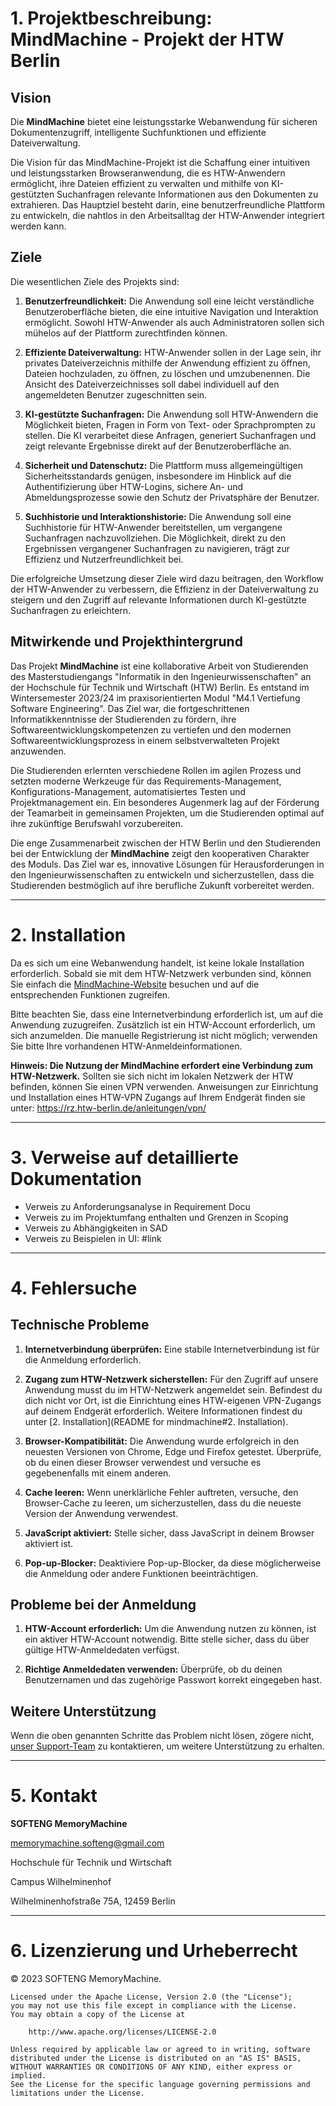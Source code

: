 
# 1. Projektbeschreibung: MindMachine - Projekt der HTW Berlin

## Vision 

Die **MindMachine** bietet eine leistungsstarke Webanwendung für sicheren Dokumentenzugriff, intelligente Suchfunktionen und effiziente Dateiverwaltung. 

Die Vision für das MindMachine-Projekt ist die Schaffung einer intuitiven und leistungsstarken Browseranwendung, die es HTW-Anwendern ermöglicht, ihre Dateien effizient zu verwalten und mithilfe von KI-gestützten Suchanfragen relevante Informationen aus den Dokumenten zu extrahieren. Das Hauptziel besteht darin, eine benutzerfreundliche Plattform zu entwickeln, die nahtlos in den Arbeitsalltag der HTW-Anwender integriert werden kann.

## Ziele

Die wesentlichen Ziele des Projekts sind:

1. **Benutzerfreundlichkeit:** Die Anwendung soll eine leicht verständliche Benutzeroberfläche bieten, die eine intuitive Navigation und Interaktion ermöglicht. Sowohl HTW-Anwender als auch Administratoren sollen sich mühelos auf der Plattform zurechtfinden können.

2. **Effiziente Dateiverwaltung:** HTW-Anwender sollen in der Lage sein, ihr privates Dateiverzeichnis mithilfe der Anwendung effizient zu öffnen, Dateien hochzuladen, zu öffnen, zu löschen und umzubenennen. Die Ansicht des Dateiverzeichnisses soll dabei individuell auf den angemeldeten Benutzer zugeschnitten sein.

3. **KI-gestützte Suchanfragen:** Die Anwendung soll HTW-Anwendern die Möglichkeit bieten, Fragen in Form von Text- oder Sprachprompten zu stellen. Die KI verarbeitet diese Anfragen, generiert Suchanfragen und zeigt relevante Ergebnisse direkt auf der Benutzeroberfläche an.
  
4. **Sicherheit und Datenschutz:** Die Plattform muss allgemeingültigen Sicherheitsstandards genügen, insbesondere im Hinblick auf die Authentifizierung über HTW-Logins, sichere An- und Abmeldungsprozesse sowie den Schutz der Privatsphäre der Benutzer. 

5. **Suchhistorie und Interaktionshistorie:** Die Anwendung soll eine Suchhistorie für HTW-Anwender bereitstellen, um vergangene Suchanfragen nachzuvollziehen. Die Möglichkeit, direkt zu den Ergebnissen vergangener Suchanfragen zu navigieren, trägt zur Effizienz und Nutzerfreundlichkeit bei.

Die erfolgreiche Umsetzung dieser Ziele wird dazu beitragen, den Workflow der HTW-Anwender zu verbessern, die Effizienz in der Dateiverwaltung zu steigern und den Zugriff auf relevante Informationen durch KI-gestützte Suchanfragen zu erleichtern. 

## Mitwirkende und Projekthintergrund

Das Projekt **MindMachine** ist eine kollaborative Arbeit von Studierenden des Masterstudiengangs "Informatik in den Ingenieurwissenschaften" an der Hochschule für Technik und Wirtschaft (HTW) Berlin. Es entstand im Wintersemester 2023/24 im praxisorientierten Modul "M4.1 Vertiefung Software Engineering". Das Ziel war, die fortgeschrittenen Informatikkenntnisse der Studierenden zu fördern, ihre Softwareentwicklungskompetenzen zu vertiefen und den modernen Softwareentwicklungsprozess in einem selbstverwalteten Projekt anzuwenden.

Die Studierenden erlernten verschiedene Rollen im agilen Prozess und setzten moderne Werkzeuge für das Requirements-Management, Konfigurations-Management, automatisiertes Testen und Projektmanagement ein. Ein besonderes Augenmerk lag auf der Förderung der Teamarbeit in gemeinsamen Projekten, um die Studierenden optimal auf ihre zukünftige Berufswahl vorzubereiten.

Die enge Zusammenarbeit zwischen der HTW Berlin und den Studierenden bei der Entwicklung der **MindMachine** zeigt den kooperativen Charakter des Moduls. Das Ziel war es, innovative Lösungen für Herausforderungen in den Ingenieurwissenschaften zu entwickeln und sicherzustellen, dass die Studierenden bestmöglich auf ihre berufliche Zukunft vorbereitet werden.

---
# 2. Installation

Da es sich um eine Webanwendung handelt, ist keine lokale Installation erforderlich. Sobald sie mit dem HTW-Netzwerk verbunden sind, können Sie einfach die [MindMachine-Website](https://141.45.224.114)  besuchen und auf die entsprechenden Funktionen zugreifen.

Bitte beachten Sie, dass eine Internetverbindung erforderlich ist, um auf die Anwendung zuzugreifen. Zusätzlich ist ein HTW-Account erforderlich, um sich anzumelden. Die manuelle Registrierung ist nicht möglich; verwenden Sie bitte Ihre vorhandenen HTW-Anmeldeinformationen.

**Hinweis: Die Nutzung der MindMachine erfordert eine Verbindung zum HTW-Netzwerk.** 
Sollten sie sich nicht im lokalen Netzwerk der HTW befinden, können Sie einen VPN verwenden. Anweisungen zur Einrichtung und Installation eines HTW-VPN Zugangs auf Ihrem Endgerät finden sie unter: https://rz.htw-berlin.de/anleitungen/vpn/

---
# 3. Verweise auf detaillierte Dokumentation 

- Verweis zu Anforderungsanalyse in Requirement Docu
- Verweis zu im Projektumfang enthalten und Grenzen in Scoping
- Verweis zu Abhängigkeiten in SAD
- Verweis zu Beispielen in UI:  #link

---

# 4. Fehlersuche

## Technische Probleme

1. **Internetverbindung überprüfen:** Eine stabile Internetverbindung ist für die Anmeldung erforderlich.
	   
2. **Zugang zum HTW-Netzwerk sicherstellen:** Für den Zugriff auf unsere Anwendung musst du im HTW-Netzwerk angemeldet sein. Befindest du dich nicht vor Ort, ist die Einrichtung eines HTW-eigenen VPN-Zugangs auf deinem Endgerät erforderlich. Weitere Informationen findest du unter [2. Installation](README for mindmachine#2. Installation).
	   
3. **Browser-Kompatibilität:** Die Anwendung wurde erfolgreich in den neuesten Versionen von Chrome, Edge und Firefox getestet. Überprüfe, ob du einen dieser Browser verwendest und versuche es gegebenenfalls mit einem anderen.
    
4. **Cache leeren:** Wenn unerklärliche Fehler auftreten, versuche, den Browser-Cache zu leeren, um sicherzustellen, dass du die neueste Version der Anwendung verwendest.
    
5. **JavaScript aktiviert:** Stelle sicher, dass JavaScript in deinem Browser aktiviert ist.
    
6. **Pop-up-Blocker:** Deaktiviere Pop-up-Blocker, da diese möglicherweise die Anmeldung oder andere Funktionen beeinträchtigen.

## Probleme bei der Anmeldung

1. **HTW-Account erforderlich:** Um die Anwendung nutzen zu können, ist ein aktiver HTW-Account notwendig. Bitte stelle sicher, dass du über gültige HTW-Anmeldedaten verfügst.
    
2. **Richtige Anmeldedaten verwenden:** Überprüfe, ob du deinen Benutzernamen und das zugehörige Passwort korrekt eingegeben hast.

## Weitere Unterstützung

Wenn die oben genannten Schritte das Problem nicht lösen, zögere nicht, [unser Support-Team](mailto:memorymachine.softeng@gmail.com)  zu kontaktieren, um weitere Unterstützung zu erhalten.

---

# 5. Kontakt

**SOFTENG MemoryMachine**

memorymachine.softeng@gmail.com

Hochschule für Technik und Wirtschaft

Campus Wilhelminenhof

Wilhelminenhofstraße 75A, 12459 Berlin


---
# 6. Lizenzierung und Urheberrecht

© 2023 SOFTENG MemoryMachine. 

```
Licensed under the Apache License, Version 2.0 (the "License");
you may not use this file except in compliance with the License.
You may obtain a copy of the License at

    http://www.apache.org/licenses/LICENSE-2.0

Unless required by applicable law or agreed to in writing, software
distributed under the License is distributed on an "AS IS" BASIS,
WITHOUT WARRANTIES OR CONDITIONS OF ANY KIND, either express or implied.
See the License for the specific language governing permissions and
limitations under the License.
```